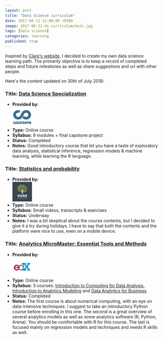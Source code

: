 ```yaml
---
layout: post
title: "Data Science curriculum"
date: 2017-08-11 12:00:00 +0300
image: 2017-08-11-ds-curriculum/main.jpg
tags: [data science]
categories: learning
published: true
---
```


Inspired by [Clare's website](http://datasciencemasters.org), I decided to create my own data science learning path. The primarily objective is to keep a record of completed steps and future milestones as well as share suggestions and url with other people.

Here's the content updated on 30th of July 2018:

### Title: [Data Science Specialization](https://www.coursera.org/specializations/jhu-data-science)
- **Provided by:**<br> [![coursera](/images/2017-08-11-ds-curriculum/coursera.png)](https://www.coursera.org/)
- **Type:** Online course
- **Syllabus:** 9 modules + final capstone project
- **Status:** Completed
- **Notes:** Good introductory course that let you have a taste of exploratory data analysis, statistical inference, regression models & machine learning, while learning the R language.

### Title: [Statistics and probability](https://www.khanacademy.org/math/statistics-probability)
- **Provided by:**<br> [![khan_academy](/images/2017-08-11-ds-curriculum/khan_academy.jpg)](https://www.khanacademy.org/)
- **Type:** Online course
- **Syllabus:** Small videos, transcripts & exercises
- **Status:** Underway
- **Notes:** I was a bit skeptical about the course contents, but I decided to give it a try during holidays. I have to say that both the contents and the platform were nice to use, even on a mobile device.

### Title: [Analytics MicroMaster: Essential Tools and Methods](https://www.edx.org/micromasters/analytics-essential-tools-methods)
- **Provided by:**<br> [![edx](/images/2017-08-11-ds-curriculum/edx.png)](https://www.edx.org/)
- **Type:** Online course
- **Syllabus:** 3 courses: [Introduction to Computing for Data Analysis](https://www.edx.org/course/introduction-to-computing-for-data-analysis), [Introduction to Analytics Modeling](https://www.edx.org/course/introduction-analytics-modeling-gtx-isye6501x-1) and [Data Analytics for Business](https://www.edx.org/course/data-analytics-for-business-0)
- **Status:** Completed
- **Notes:** The first course is about numerical computing, with an eye on data-intensive techniques. I suggest to take an introductory Python course before enrolling in this one. The second is a great overview of several analytics models as well as some analytics software (R, Python, Arena). You should be comfortable with R for this course. The last is focused mainly on regression models and techniques and needs R skills as well.
